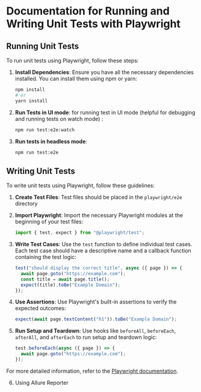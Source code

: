 # Documentation for Running and Writing Unit Tests with Playwright

## Running Unit Tests

To run unit tests using Playwright, follow these steps:

1. **Install Dependencies**: Ensure you have all the necessary dependencies installed. You can install them using npm or yarn:

   ```sh
   npm install
   # or
   yarn install
   ```

2. **Run Tests in UI mode**: for running test in UI mode (helpful for debugging and running tests on watch mode) :

   ```sh
   npm run test:e2e:watch
   ```

3. **Run tests in headless mode**:

   ```sh
   npm run test:e2e
   ```

## Writing Unit Tests

To write unit tests using Playwright, follow these guidelines:

1. **Create Test Files**: Test files should be placed in the `playwright/e2e` directory

2. **Import Playwright**: Import the necessary Playwright modules at the beginning of your test files:

   ```typescript
   import { test, expect } from "@playwright/test";
   ```

3. **Write Test Cases**: Use the `test` function to define individual test cases. Each test case should have a descriptive name and a callback function containing the test logic:

   ```typescript
   test("should display the correct title", async ({ page }) => {
     await page.goto("https://example.com");
     const title = await page.title();
     expect(title).toBe("Example Domain");
   });
   ```

4. **Use Assertions**: Use Playwright's built-in assertions to verify the expected outcomes:

   ```typescript
   expect(await page.textContent("h1")).toBe("Example Domain");
   ```

5. **Run Setup and Teardown**: Use hooks like `beforeAll`, `beforeEach`, `afterAll`, and `afterEach` to run setup and teardown logic:

   ```typescript
   test.beforeEach(async ({ page }) => {
     await page.goto("https://example.com");
   });
   ```

For more detailed information, refer to the [Playwright documentation](https://playwright.dev/docs/intro).

6. Using Allure Reporter
